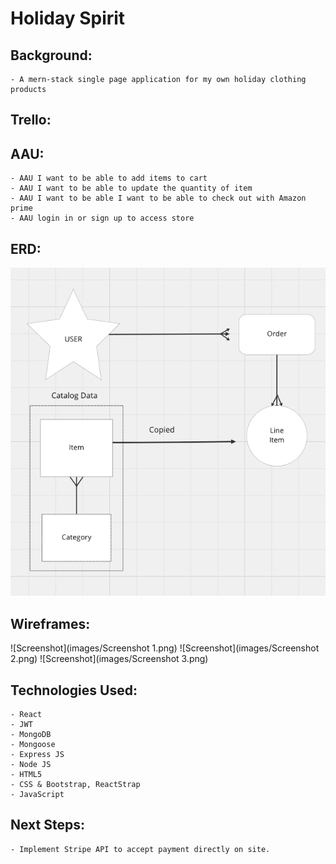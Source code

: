 # Holiday Spirit

## Background:
	- A mern-stack single page application for my own holiday clothing products

## Trello:

## AAU:
	- AAU I want to be able to add items to cart
	- AAU I want to be able to update the quantity of item
	- AAU I want to be able I want to be able to check out with Amazon prime 
	- AAU login in or sign up to access store 
	
## ERD: 
![ERD](images/Erd.png)

## Wireframes:
![Screenshot](images/Screenshot 1.png)
![Screenshot](images/Screenshot 2.png)
![Screenshot](images/Screenshot 3.png) 


## Technologies Used: 
	- React
  	- JWT
	- MongoDB
	- Mongoose
	- Express JS
	- Node JS
	- HTML5
	- CSS & Bootstrap, ReactStrap 
	- JavaScript

## Next Steps: 
	- Implement Stripe API to accept payment directly on site. 